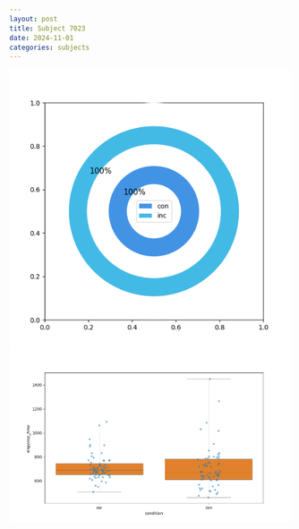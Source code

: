 ```yaml
---
layout: post
title: Subject 7023
date: 2024-11-01
categories: subjects
---
```


![](data/7023/run-22/7023_accuracy_by_condition.png)
![](data/7023/run-22/7023_rt.png)
